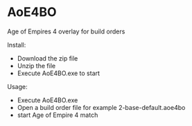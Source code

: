 # AoE4BO
Age of Empires 4 overlay for build orders

Install:
- Download the zip file
- Unzip the file
- Execute AoE4BO.exe to start

Usage:
- Execute AoE4BO.exe
- Open a build order file for example 2-base-default.aoe4bo
- start Age of Empire 4 match
